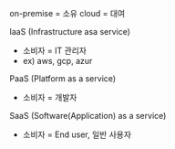 on-premise = 소유
cloud = 대여

IaaS (Infrastructure asa service)
- 소비자 = IT 관리자
- ex) aws, gcp, azur

PaaS (Platform as a service)
- 소비자 = 개발자

SaaS (Software(Application) as a service)
- 소비자 = End user, 일반 사용자
